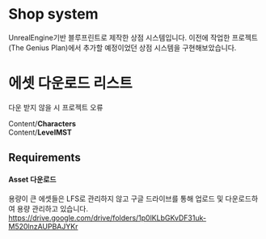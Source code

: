 # Shop system

UnrealEngine기반 블루프린트로 제작한 상점 시스템입니다.
이전에 작업한 프로젝트(The Genius Plan)에서 추가할 예정이었던 상점 시스템을 구현해보았습니다.

# 에셋 다운로드 리스트
다운 받지 않을 시 프로젝트 오류

Content/**Characters**
<br/> Content/**LevelMST**

## Requirements

#### Asset 다운로드

용량이 큰 에셋들은 LFS로 관리하지 않고 구글 드라이브를 통해 업로드 및 다운로드하여 용량 관리하고 있습니다.
https://drive.google.com/drive/folders/1p0lKLbGKvDF31uk-M520lnzAUPBAJYKr